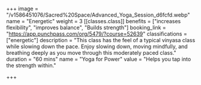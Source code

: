 +++
image = "/v1586451076/Sacred%20Space/Advanced_Yoga_Session_d6fcfd.webp"
name = "Energetic"
weight = 3
[[classes.class]]
benefits = ["increases flexibility", "improves balance", "Builds strength"]
booking_link = "https://app.punchpass.com/org/5479/?course=52639"
classifications = ["energetic"]
description = "This class has the feel of a typical vinyasa class while slowing down the pace. Enjoy slowing down, moving mindfully, and breathing deeply as you move through this moderately paced class."
duration = "60 mins"
name = "Yoga for Power"
value = "Helps you tap into the strength within."

+++
